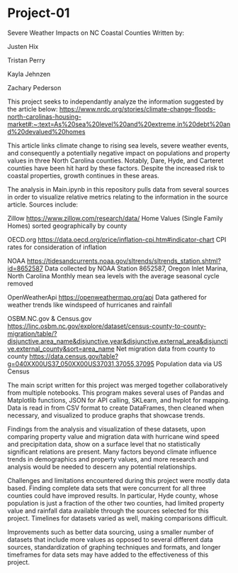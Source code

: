 # Project-01
Severe Weather Impacts on NC Coastal Counties
Written by:

Justen Hix

Tristan Perry

Kayla Jehnzen

Zachary Pederson

This project seeks to independantly analyze the information suggested by the article below:
https://www.nrdc.org/stories/climate-change-floods-north-carolinas-housing-market#:~:text=As%20sea%20level%20and%20extreme,in%20debt%20and%20devalued%20homes

This article links climate change to rising sea levels, severe weather events, and consequently a potentially negative impact on populations and property values in three North Carolina counties. Notably, Dare, Hyde, and Carteret counties have been hit hard by these factors. Despite the increased risk to coastal properties, growth continues in these areas. 

The analysis in Main.ipynb in this repository pulls data from several sources in order to visualize relative metrics relating to the information in the source article.
Sources include:

Zillow
    https://www.zillow.com/research/data/
    Home Values (Single Family Homes) sorted geographically by county

OECD.org
    https://data.oecd.org/price/inflation-cpi.htm#indicator-chart
    CPI rates for consideration of inflation

NOAA
    https://tidesandcurrents.noaa.gov/sltrends/sltrends_station.shtml?id=8652587
    Data collected by NOAA Station 8652587, Oregon Inlet Marina, North Carolina
    Monthly mean sea levels with the average seasonal cycle removed

OpenWeatherApi
    https://openweathermap.org/api
    Data gathered for weather trends like windspeed of hurricanes and rainfall

OSBM.NC.gov & Census.gov
    https://linc.osbm.nc.gov/explore/dataset/census-county-to-county-migration/table/?disjunctive.area_name&disjunctive.year&disjunctive.external_area&disjunctive.external_county&sort=area_name
    Net migration data from county to county
    https://data.census.gov/table?g=040XX00US37_050XX00US37031,37055,37095
    Population data via US Census

The main script written for this project was merged together collaboratively from multiple notebooks. This program makes several uses of Pandas and Matplotlib functions, JSON for API calling, SKLearn, and hvplot for mapping. Data is read in from CSV format to create DataFrames, then cleaned when necessary, and visualized to produce graphs that showcase trends.

Findings from the analysis and visualization of these datasets, upon comparing property value and migration data with hurricane wind speed and precipitation data, show on a surface level that no statistically significant relations are present. Many factors beyond climate influence trends in demographics and property values, and more research and analysis would be needed to descern any potential relationships.

Challenges and limitations encountered during this project were mostly data based. Finding complete data sets that were concurrent for all three counties could have improved results. In particular, Hyde county, whose population is just a fraction of the other two counties, had limited property value and rainfall data available through the sources selected for this project. Timelines for datasets varied as well, making comparisons difficult. 

Improvements such as better data sourcing, using a smaller number of datasets that include more values as opposed to several different data sources, standardization of graphing techniques and formats, and longer timeframes for data sets may have added to the effectiveness of this project.
